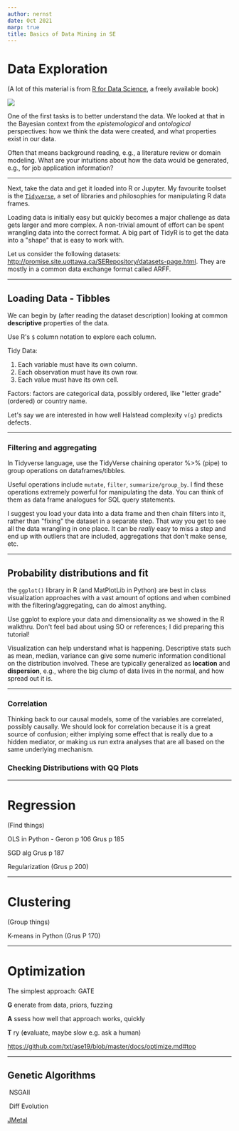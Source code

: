 ```yaml
---
author: nernst
date: Oct 2021
marp: true
title: Basics of Data Mining in SE
---
```


# Data Exploration
(A lot of this material is from [R for Data Science](https://r4ds.had.co.nz/), a freely available book)

![](https://d33wubrfki0l68.cloudfront.net/571b056757d68e6df81a3e3853f54d3c76ad6efc/32d37/diagrams/data-science.png)

One of the first tasks is to better understand the data. We looked at that in the Bayesian context from the *epistemological* and *ontological* perspectives: how we think the data were created, and what properties exist in our data. 

Often that means background reading, e.g., a literature review or domain modeling. What are your intuitions about how the data would be generated, e.g., for job application information?

----

Next, take the data and get it loaded into R or Jupyter. My favourite toolset is the [`Tidyverse`](https://www.tidyverse.org/), a set of libraries and philosophies for manipulating R data frames.

Loading data is initially easy but quickly becomes a major challenge as data gets larger and more complex. A non-trivial amount of effort can be spent wrangling data into the correct format. A big part of TidyR is to get the data into a "shape" that is easy to work with.

Let us consider the following datasets: http://promise.site.uottawa.ca/SERepository/datasets-page.html. They are mostly in a common data exchange format called ARFF. 

----

## Loading Data - Tibbles

We can begin by (after reading the dataset description) looking at common **descriptive** properties of the data.

Use R's `$` column notation to explore each column. 

Tidy Data: 

1. Each variable must have its own column.
2. Each observation must have its own row.
3. Each value must have its own cell.

Factors: factors are categorical data, possibly ordered, like "letter grade" (ordered) or country name.

Let's say we are interested in how well Halstead complexity `v(g)` predicts defects. 


----

### Filtering and aggregating

In Tidyverse language, use the TidyVerse chaining operator %>% (pipe) to group operations on dataframes/tibbles.

Useful operations include `mutate`, `filter`, `summarize/group_by`. I find these operations extremely powerful for manipulating the data. You can think of them as data frame analogues for SQL query statements. 

I suggest you load your data into a data frame and then chain filters into it, rather than "fixing" the dataset in a separate step. That way you get to see all the data wrangling in one place. It can be *really* easy to miss a step and end up with outliers that are included, aggregations that don't make sense, etc.

----

## Probability distributions and fit 
the ``ggplot()`` library in R (and MatPlotLib in Python) are best in class visualization approaches with a vast amount of options and when combined with the filtering/aggregating, can do almost anything. 

Use ggplot to explore your data and dimensionality as we showed in the R walkthru. Don't feel bad about using SO or references; I did preparing this tutorial! 

Visualization can help understand what is happening. Descriptive stats such as mean, median, variance can give some numeric information conditional on the distribution involved. These are typically generalized as **location** and **dispersion**, e.g., where the big clump of data lives in the normal, and how spread out it is.

----

### Correlation

Thinking back to our causal models, some of the variables are correlated, possibly causally. We should look for correlation because it is a great source of confusion; either implying some effect that is really due to a hidden mediator, or making us run extra analyses that are all based on the same underlying mechanism.

### Checking Distributions with QQ Plots

----

# Regression

(Find things)

OLS in Python - Geron p 106  Grus p 185

SGD alg Grus p 187

Regularization (Grus p 200)

----
# Clustering

(Group things) 

K-means in Python (Grus P 170)

----
# Optimization

The simplest approach: GATE

**G** enerate  from data, priors, fuzzing

**A** ssess how well that approach works, quickly 

**T** ry (**e**valuate, maybe slow e.g. ask a human)

https://github.com/txt/ase19/blob/master/docs/optimize.md#top

----
## Genetic Algorithms

​	NSGAII

​	Diff Evolution 

[JMetal](https://jmetal.github.io/jMetal/) 

